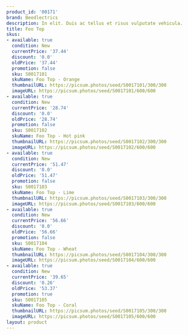 ```yaml
---
product_id: '00171'
brand: Beedlectrics
description: In elit. Duis ac tellus et risus vulputate vehicula.
title: Foo Top
skus:
- available: true
  condition: New
  currentPrice: '37.44'
  discount: '0.0'
  oldPrice: '37.44'
  promotion: false
  sku: S0017101
  skuName: Foo Top - Orange
  thumbnailURL: https://picsum.photos/seed/S0017101/300/300
  imageURL: https://picsum.photos/seed/S0017101/600/600
- available: true
  condition: New
  currentPrice: '28.74'
  discount: '0.0'
  oldPrice: '28.74'
  promotion: false
  sku: S0017102
  skuName: Foo Top - Hot pink
  thumbnailURL: https://picsum.photos/seed/S0017102/300/300
  imageURL: https://picsum.photos/seed/S0017102/600/600
- available: true
  condition: New
  currentPrice: '51.47'
  discount: '0.0'
  oldPrice: '51.47'
  promotion: false
  sku: S0017103
  skuName: Foo Top - Lime
  thumbnailURL: https://picsum.photos/seed/S0017103/300/300
  imageURL: https://picsum.photos/seed/S0017103/600/600
- available: true
  condition: New
  currentPrice: '56.66'
  discount: '0.0'
  oldPrice: '56.66'
  promotion: false
  sku: S0017104
  skuName: Foo Top - Wheat
  thumbnailURL: https://picsum.photos/seed/S0017104/300/300
  imageURL: https://picsum.photos/seed/S0017104/600/600
- available: true
  condition: New
  currentPrice: '39.65'
  discount: '0.26'
  oldPrice: '53.37'
  promotion: true
  sku: S0017105
  skuName: Foo Top - Coral
  thumbnailURL: https://picsum.photos/seed/S0017105/300/300
  imageURL: https://picsum.photos/seed/S0017105/600/600
layout: product
---
```

